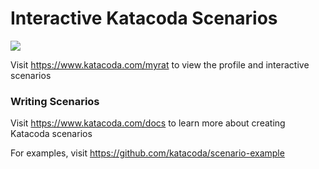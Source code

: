 # Interactive Katacoda Scenarios

[![](http://shields.katacoda.com/katacoda/myrat/count.svg)](https://www.katacoda.com/myrat "Get your profile on Katacoda.com")

Visit https://www.katacoda.com/myrat to view the profile and interactive scenarios

### Writing Scenarios
Visit https://www.katacoda.com/docs to learn more about creating Katacoda scenarios

For examples, visit https://github.com/katacoda/scenario-example
